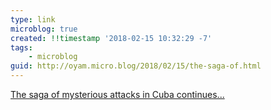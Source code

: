 ```yaml
---
type: link
microblog: true
created: !!timestamp '2018-02-15 10:32:29 -7'
tags:
    - microblog
guid: http://oyam.micro.blog/2018/02/15/the-saga-of.html
---
```

[The saga of mysterious attacks in Cuba continues...](https://arstechnica.com/science/2018/02/injury-to-widespread-brain-networks-in-victims-of-mystery-attacks-in-cuba/)
